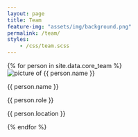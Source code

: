 ```yaml
---
layout: page
title: Team
feature-img: "assets/img/background.png"
permalink: /team/
styles:
    - /css/team.scss
---
```


<div class="person-container">
  {% for person in site.data.core_team %}
  <div class="person">
    <img class="picture" src="{{ person.picture | relative_url }}" alt="picture of {{ person.name }}">
    <div class="info">
      <p class="name">{{ person.name }}</p>
      <p class="role">{{ person.role }}</p>
      <p class="location">{{ person.location }}</p>
    </div>
  </div>
  {% endfor %}
</div>
